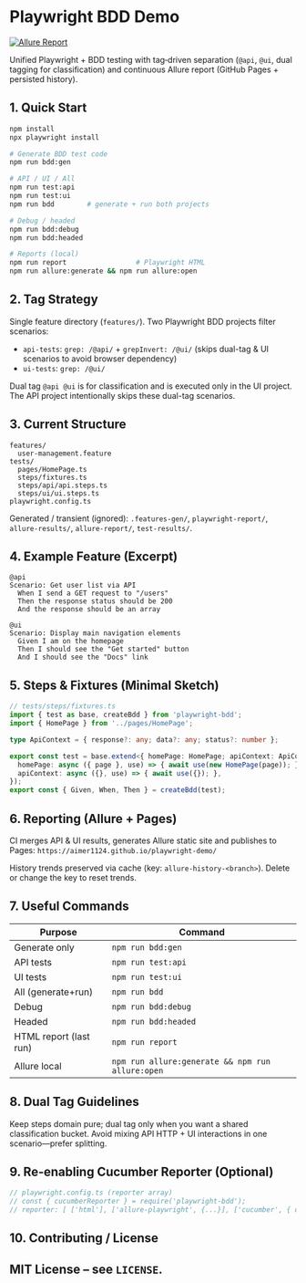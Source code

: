 # Playwright BDD Demo

[![Allure Report](https://img.shields.io/badge/Allure-Report-blueviolet?logo=allure&logoColor=white)](https://aimer1124.github.io/playwright-demo/)

Unified Playwright + BDD testing with tag‑driven separation (`@api`, `@ui`, dual tagging for classification) and continuous Allure report (GitHub Pages + persisted history).

## 1. Quick Start
```bash
npm install
npx playwright install

# Generate BDD test code
npm run bdd:gen

# API / UI / All
npm run test:api
npm run test:ui
npm run bdd        # generate + run both projects

# Debug / headed
npm run bdd:debug
npm run bdd:headed

# Reports (local)
npm run report                 # Playwright HTML
npm run allure:generate && npm run allure:open
```

## 2. Tag Strategy
Single feature directory (`features/`). Two Playwright BDD projects filter scenarios:
- `api-tests`: `grep: /@api/` + `grepInvert: /@ui/` (skips dual-tag & UI scenarios to avoid browser dependency)
- `ui-tests`: `grep: /@ui/`

Dual tag `@api @ui` is for classification and is executed only in the UI project. The API project intentionally skips these dual-tag scenarios.

## 3. Current Structure
```
features/
  user-management.feature
tests/
  pages/HomePage.ts
  steps/fixtures.ts
  steps/api/api.steps.ts
  steps/ui/ui.steps.ts
playwright.config.ts
```
Generated / transient (ignored): `.features-gen/`, `playwright-report/`, `allure-results/`, `allure-report/`, `test-results/`.

## 4. Example Feature (Excerpt)
```gherkin
@api
Scenario: Get user list via API
  When I send a GET request to "/users"
  Then the response status should be 200
  And the response should be an array

@ui
Scenario: Display main navigation elements
  Given I am on the homepage
  Then I should see the "Get started" button
  And I should see the "Docs" link
```

## 5. Steps & Fixtures (Minimal Sketch)
```ts
// tests/steps/fixtures.ts
import { test as base, createBdd } from 'playwright-bdd';
import { HomePage } from '../pages/HomePage';

type ApiContext = { response?: any; data?: any; status?: number };

export const test = base.extend<{ homePage: HomePage; apiContext: ApiContext }>({
  homePage: async ({ page }, use) => { await use(new HomePage(page)); },
  apiContext: async ({}, use) => { await use({}); },
});
export const { Given, When, Then } = createBdd(test);
```

## 6. Reporting (Allure + Pages)
CI merges API & UI results, generates Allure static site and publishes to Pages:
`https://aimer1124.github.io/playwright-demo/`

History trends preserved via cache (key: `allure-history-<branch>`). Delete or change the key to reset trends.

## 7. Useful Commands
| Purpose | Command |
|---------|---------|
| Generate only | `npm run bdd:gen` |
| API tests | `npm run test:api` |
| UI tests | `npm run test:ui` |
| All (generate+run) | `npm run bdd` |
| Debug | `npm run bdd:debug` |
| Headed | `npm run bdd:headed` |
| HTML report (last run) | `npm run report` |
| Allure local | `npm run allure:generate && npm run allure:open` |

## 8. Dual Tag Guidelines
Keep steps domain pure; dual tag only when you want a shared classification bucket. Avoid mixing API HTTP + UI interactions in one scenario—prefer splitting.

## 9. Re‑enabling Cucumber Reporter (Optional)
```ts
// playwright.config.ts (reporter array)
// const { cucumberReporter } = require('playwright-bdd');
// reporter: [ ['html'], ['allure-playwright', {...}], ['cucumber', { outputFile: 'cucumber-report/report.html' }] ];
```

## 10. Contributing / License
MIT License – see `LICENSE`.
---




